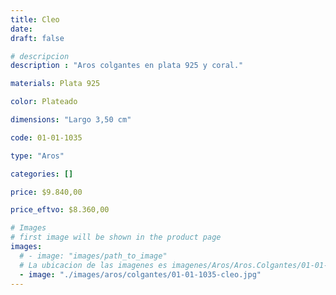 ```yaml
---
title: Cleo
date: 
draft: false

# descripcion
description : "Aros colgantes en plata 925 y coral."

materials: Plata 925

color: Plateado

dimensions: "Largo 3,50 cm"

code: 01-01-1035

type: "Aros"

categories: []

price: $9.840,00

price_eftvo: $8.360,00

# Images
# first image will be shown in the product page
images:
  # - image: "images/path_to_image"
  # La ubicacion de las imagenes es imagenes/Aros/Aros.Colgantes/01-01-1035-cleo
  - image: "./images/aros/colgantes/01-01-1035-cleo.jpg"
---
```

